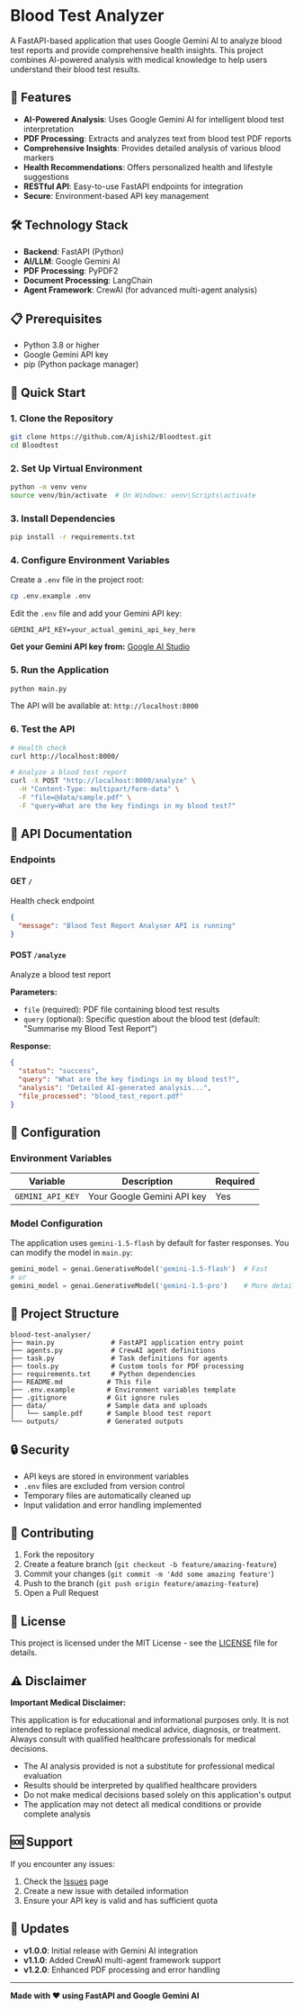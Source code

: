 # Blood Test Analyzer

A FastAPI-based application that uses Google Gemini AI to analyze blood test reports and provide comprehensive health insights. This project combines AI-powered analysis with medical knowledge to help users understand their blood test results.

## 🚀 Features

- **AI-Powered Analysis**: Uses Google Gemini AI for intelligent blood test interpretation
- **PDF Processing**: Extracts and analyzes text from blood test PDF reports
- **Comprehensive Insights**: Provides detailed analysis of various blood markers
- **Health Recommendations**: Offers personalized health and lifestyle suggestions
- **RESTful API**: Easy-to-use FastAPI endpoints for integration
- **Secure**: Environment-based API key management

## 🛠️ Technology Stack

- **Backend**: FastAPI (Python)
- **AI/LLM**: Google Gemini AI
- **PDF Processing**: PyPDF2
- **Document Processing**: LangChain
- **Agent Framework**: CrewAI (for advanced multi-agent analysis)

## 📋 Prerequisites

- Python 3.8 or higher
- Google Gemini API key
- pip (Python package manager)

## 🚀 Quick Start

### 1. Clone the Repository

```bash
git clone https://github.com/Ajishi2/Bloodtest.git
cd Bloodtest
```

### 2. Set Up Virtual Environment

```bash
python -m venv venv
source venv/bin/activate  # On Windows: venv\Scripts\activate
```

### 3. Install Dependencies

```bash
pip install -r requirements.txt
```

### 4. Configure Environment Variables

Create a `.env` file in the project root:

```bash
cp .env.example .env
```

Edit the `.env` file and add your Gemini API key:

```env
GEMINI_API_KEY=your_actual_gemini_api_key_here
```

**Get your Gemini API key from:** [Google AI Studio](https://aistudio.google.com/app/apikey)

### 5. Run the Application

```bash
python main.py
```

The API will be available at: `http://localhost:8000`

### 6. Test the API

```bash
# Health check
curl http://localhost:8000/

# Analyze a blood test report
curl -X POST "http://localhost:8000/analyze" \
  -H "Content-Type: multipart/form-data" \
  -F "file=@data/sample.pdf" \
  -F "query=What are the key findings in my blood test?"
```

## 📖 API Documentation

### Endpoints

#### GET `/`
Health check endpoint
```json
{
  "message": "Blood Test Report Analyser API is running"
}
```

#### POST `/analyze`
Analyze a blood test report

**Parameters:**
- `file` (required): PDF file containing blood test results
- `query` (optional): Specific question about the blood test (default: "Summarise my Blood Test Report")

**Response:**
```json
{
  "status": "success",
  "query": "What are the key findings in my blood test?",
  "analysis": "Detailed AI-generated analysis...",
  "file_processed": "blood_test_report.pdf"
}
```

## 🔧 Configuration

### Environment Variables

| Variable | Description | Required |
|----------|-------------|----------|
| `GEMINI_API_KEY` | Your Google Gemini API key | Yes |

### Model Configuration

The application uses `gemini-1.5-flash` by default for faster responses. You can modify the model in `main.py`:

```python
gemini_model = genai.GenerativeModel('gemini-1.5-flash')  # Fast
# or
gemini_model = genai.GenerativeModel('gemini-1.5-pro')    # More detailed
```

## 📁 Project Structure

```
blood-test-analyser/
├── main.py              # FastAPI application entry point
├── agents.py            # CrewAI agent definitions
├── task.py              # Task definitions for agents
├── tools.py             # Custom tools for PDF processing
├── requirements.txt     # Python dependencies
├── README.md           # This file
├── .env.example        # Environment variables template
├── .gitignore          # Git ignore rules
├── data/               # Sample data and uploads
│   └── sample.pdf      # Sample blood test report
└── outputs/            # Generated outputs
```

## 🔒 Security

- API keys are stored in environment variables
- `.env` files are excluded from version control
- Temporary files are automatically cleaned up
- Input validation and error handling implemented

## 🤝 Contributing

1. Fork the repository
2. Create a feature branch (`git checkout -b feature/amazing-feature`)
3. Commit your changes (`git commit -m 'Add some amazing feature'`)
4. Push to the branch (`git push origin feature/amazing-feature`)
5. Open a Pull Request

## 📝 License

This project is licensed under the MIT License - see the [LICENSE](LICENSE) file for details.

## ⚠️ Disclaimer

**Important Medical Disclaimer:**

This application is for educational and informational purposes only. It is not intended to replace professional medical advice, diagnosis, or treatment. Always consult with qualified healthcare professionals for medical decisions.

- The AI analysis provided is not a substitute for professional medical evaluation
- Results should be interpreted by qualified healthcare providers
- Do not make medical decisions based solely on this application's output
- The application may not detect all medical conditions or provide complete analysis

## 🆘 Support

If you encounter any issues:

1. Check the [Issues](https://github.com/Ajishi2/Bloodtest/issues) page
2. Create a new issue with detailed information
3. Ensure your API key is valid and has sufficient quota

## 🔄 Updates

- **v1.0.0**: Initial release with Gemini AI integration
- **v1.1.0**: Added CrewAI multi-agent framework support
- **v1.2.0**: Enhanced PDF processing and error handling

---

**Made with ❤️ using FastAPI and Google Gemini AI**
